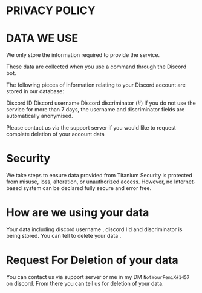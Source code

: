 # PRIVACY POLICY 


# DATA WE USE 


We only store the information required to provide the service.

These data are collected when you use a command through the Discord bot.

The following pieces of information relating to your Discord account are stored in our database:

Discord ID
Discord username
Discord discriminator (#)
If you do not use the service for more than 7 days, the username and discriminator fields are automatically anonymised.

Please contact us via the support server if you would like to request complete deletion of your account data


# Security

We take steps to ensure data provided from Titanium Security is protected from misuse, loss, alteration, or unauthorized access. However, no Internet-based system can be declared fully secure and error free.


# How are we using your data

Your data including discord username , discord I'd and discriminator is being stored. You can tell to delete your data . 
# Request For Deletion of your data

You can contact us via support server or me in my DM ``NotYourFeniX#1457`` on discord. From there you can tell us for deletion of your data. 

